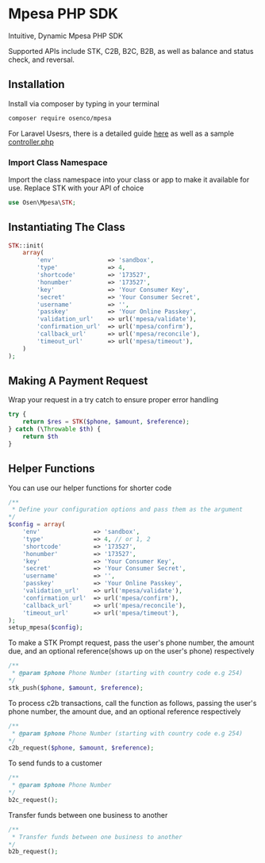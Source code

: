 # Mpesa PHP SDK
Intuitive, Dynamic Mpesa PHP SDK

Supported APIs include STK, C2B, B2C, B2B, as well as balance and status check, and reversal.

## Installation
Install via composer by typing in your terminal

```bash
composer require osenco/mpesa
```

For Laravel Usesrs, there is a detailed guide [here](LARAVEL.md) as well as a sample [controller.php](examples/MpesaController.php)

### Import Class Namespace
Import the class namespace into your class or app to make it available for use. Replace STK with your API of choice
```php
use Osen\Mpesa\STK;
```

## Instantiating The Class 
```php
STK::init(
    array(
        'env'               => 'sandbox',
        'type'              => 4,
        'shortcode'         => '173527',
        'honumber'          => '173527',
        'key'               => 'Your Consumer Key',
        'secret'            => 'Your Consumer Secret',
        'username'          => '',
        'passkey'           => 'Your Online Passkey',
        'validation_url'    => url('mpesa/validate'),
        'confirmation_url'  => url('mpesa/confirm'),
        'callback_url'      => url('mpesa/reconcile'),
        'timeout_url'       => url('mpesa/timeout'),
    )
);
```

## Making A Payment Request
Wrap your request in a try catch to ensure proper error handling

```php
try {
    return $res = STK($phone, $amount, $reference);
} catch (\Throwable $th) {
    return $th
}
```
## Helper Functions

You can use our helper functions for shorter code
```php
/**
 * Define your configuration options and pass them as the argument
*/
$config = array(
    'env'               => 'sandbox',
    'type'              => 4, // or 1, 2
    'shortcode'         => '173527',
    'honumber'          => '173527',
    'key'               => 'Your Consumer Key',
    'secret'            => 'Your Consumer Secret',
    'username'          => '',
    'passkey'           => 'Your Online Passkey',
    'validation_url'    => url('mpesa/validate'),
    'confirmation_url'  => url('mpesa/confirm'),
    'callback_url'      => url('mpesa/reconcile'),
    'timeout_url'       => url('mpesa/timeout'),
);
setup_mpesa($config);
```

To make a STK Prompt request, pass the user's phone number, the amount due, and an optional reference(shows up on the user's phone) respectively
```php
/**
 * @param $phone Phone Number (starting with country code e.g 254)
*/
stk_push($phone, $amount, $reference);
```

To process c2b transactions, call the function as follows, passing the user's phone number, the amount due, and an optional reference respectively
```php
/**
 * @param $phone Phone Number (starting with country code e.g 254)
*/
c2b_request($phone, $amount, $reference);
```

To send funds to a customer
```php
/**
 * @param $phone Phone Number
*/
b2c_request();
```

Transfer funds between one business to another
```php
/**
 * Transfer funds between one business to another
*/
b2b_request();
```